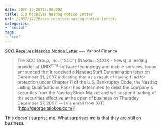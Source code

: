 ```yaml
---
date: 2007-12-28T14:00:00Z
title: SCO Receives Nasdaq Notice Letter
url: /2007/12/28/sco-receives-nasdaq-notice-letter/
categories:
- "social"
tags:
- "sco"
---
```


[SCO Receives Nasdaq Notice Letter](http://biz.yahoo.com/prnews/071227/lath028.html?.v=101) --- Yahoo! Finance

> The SCO Group, Inc. ("SCO") (Nasdaq: SCOX - News), a leading provider of UNIX<sup>(tm)</sup> software technology and mobile services, today announced that it received a Nasdaq Staff Determination letter on December 21, 2007 indicating that as a result of having filed for protection under Chapter 11 of the U.S. Bankruptcy Code, the Nasdaq Listing Qualifications Panel has determined to delist the company's securities from the Nasdaq Stock Market and will suspend trading of the securities effective at the open of business on Thursday, December 27, 2007. -- [Via email from [GT] (http://george.tsiokos.com/)]

This doesn't surprise me. What surprises me is that they are still on business.
